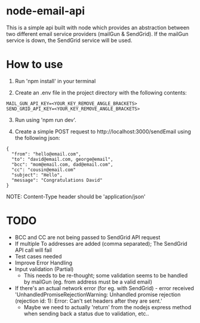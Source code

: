# node-email-api

This is a simple api built with node which provides an abstraction between two different email service providers (mailGun & SendGrid). If the mailGun service is down, the SendGrid service will be used.

# How to use
1. Run 'npm install' in your terminal

2. Create an .env file in the project directory with the following contents:
```
MAIL_GUN_API_KEY=<YOUR_KEY_REMOVE_ANGLE_BRACKETS>
SEND_GRID_API_KEY=<YOUR_KEY_REMOVE_ANGLE_BRACKETS>
```
3. Run using 'npm run dev'.

4. Create a simple POST request to http://localhost:3000/sendEmail using the following json:
```
{
  "from": "hello@email.com",
  "to": "david@email.com, george@email",
  "bcc": "mom@email.com, dad@email.com",
  "cc": "cousin@email.com"
  "subject": "Hello",
  "message": "Congratulations David"
}
```

NOTE: Content-Type header should be 'application/json'

# TODO

- BCC and CC are not being passed to SendGrid API request
- If multiple To addresses are added (comma separated); The SendGrid API call will fail
- Test cases needed
- Improve Error Handling
- Input validation (Partial)
  - This needs to be re-thought; some validation seems to be handled by mailGun (eg. from address must be a valid email)
- If there's an actual network error (for eg. with SendGrid) - error received 'UnhandledPromiseRejectionWarning: Unhandled promise rejection (rejection id: 1): Error: Can't set headers after they are sent.'
  - Maybe we need to actually 'return' from the nodejs express method when sending back a status due to validation, etc..
